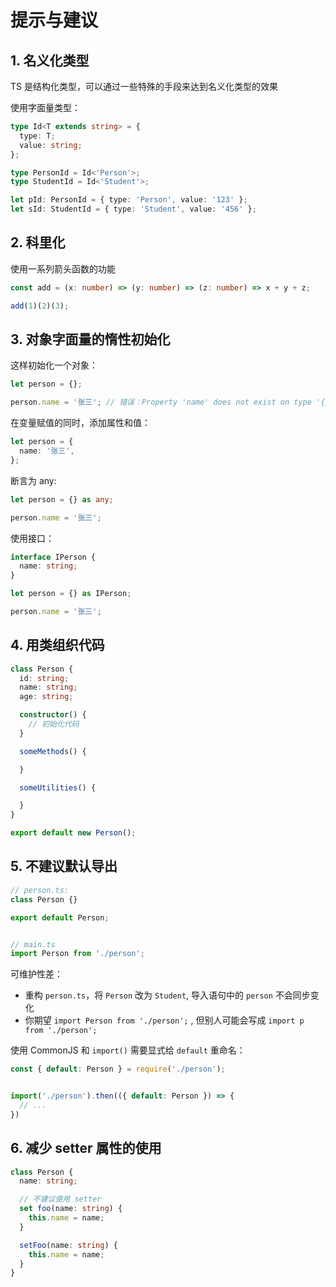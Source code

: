 # 提示与建议

## 1. 名义化类型

TS 是结构化类型，可以通过一些特殊的手段来达到名义化类型的效果

使用字面量类型：

```typescript
type Id<T extends string> = {
  type: T;
  value: string;
};

type PersonId = Id<'Person'>;
type StudentId = Id<'Student'>;

let pId: PersonId = { type: 'Person', value: '123' };
let sId: StudentId = { type: 'Student', value: '456' };
```

## 2. 科里化

使用一系列箭头函数的功能

```typescript
const add = (x: number) => (y: number) => (z: number) => x + y + z;

add(1)(2)(3);
```

## 3. 对象字面量的惰性初始化

这样初始化一个对象：

```typescript
let person = {};

person.name = '张三'; // 错误：Property 'name' does not exist on type '{}'.
```

在变量赋值的同时，添加属性和值：

```typescript
let person = {
  name: '张三',
};
```

断言为 any:

```typescript
let person = {} as any;

person.name = '张三';
```

使用接口：

```typescript
interface IPerson {
  name: string;
}

let person = {} as IPerson;

person.name = '张三';
```

## 4. 用类组织代码

```typescript
class Person {
  id: string;
  name: string;
  age: string;

  constructor() {
    // 初始化代码
  }

  someMethods() {

  }

  someUtilities() {

  }
}

export default new Person();
```

## 5. 不建议默认导出

```typescript
// person.ts:
class Person {}

export default Person;


// main.ts
import Person from './person';
```

可维护性差：

* 重构 `person.ts`，将 `Person` 改为 `Student`, 导入语句中的 `person` 不会同步变化
* 你期望 `import Person from './person';` , 但别人可能会写成 `import p from './person';`

使用 CommonJS 和 `import()` 需要显式给 `default` 重命名：

```typescript
const { default: Person } = require('./person');


import('./person').then(({ default: Person }) => {
  // ...
})
```

## 6. 减少 setter 属性的使用

```typescript
class Person {
  name: string;

  // 不建议使用 setter
  set foo(name: string) {
    this.name = name;
  }

  setFoo(name: string) {
    this.name = name;
  }
}
```